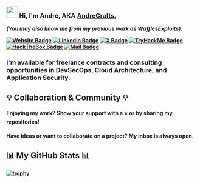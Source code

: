 <h3 align="left"><img src="https://raw.githubusercontent.com/sidbelbase/sidbelbase/master/wave.gif" width="30px"><strong> Hi, I'm André, AKA <a href="https://andrecrafts.com/">AndreCrafts.</a></h3>

*(You may also know me from my previous work as WafflesExploits).*

<a target="_blank" href="https://andrecrafts.com/"><img src="https://img.shields.io/badge/-Website-red?style=for-the-badge&logo=firefoxbrowser&logoColor=white" alt="Website Badge"></a>
<a target="_blank" href="https://linkedin.com/in/Andre0liveira"><img src="https://img.shields.io/badge/-LinkedIn-blue?style=for-the-badge&logo=Linkedin&logoColor=fff" alt="Linkedin Badge"></a>
<a target="_blank" href="https://x.com/waflisan"><img src="https://img.shields.io/badge/-X (Twitter)-000?style=for-the-badge&logo=x&logoColor=fff" alt="X Badge"></a>
<a target="_blank" href="https://tryhackme.com/p/WafflesExploit"><img src="https://img.shields.io/badge/-TryHackMe-212C42?style=for-the-badge&logo=TryHackMe&logoColor=white" alt="TryHackMe Badge"></a>
<a target="_blank" href="https://app.hackthebox.com/users/1226970"><img src="https://img.shields.io/badge/-HackTheBox-76B004?style=for-the-badge&logo=HackTheBox&logoColor=white" alt="HackTheBox Badge"></a>
<a target="_blank" href="mailto:andrecrafts.work@gmail.com"><img src="https://img.shields.io/badge/-Email%20Me-EA4335?style=for-the-badge&logo=Gmail&logoColor=white" alt="Mail Badge"></a>

<h3> I'm available for freelance contracts and consulting opportunities in DevSecOps, Cloud Architecture, and Application Security.</h3>

## 💡 Collaboration & Community 💡
<h4> Enjoying my work? Show your support with a ⭐️ or by sharing my repositories! </h4>
<h4>Have ideas or want to collaborate on a project? My inbox is always open.</h4>



## 📊 My GitHub Stats 📊
[![trophy](https://github-profile-trophy.vercel.app/?username=andrecrafts&theme=algolia)](https://github.com/ryo-ma/github-profile-trophy)
